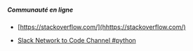 ##### Communauté en ligne

* [https://stackoverflow.com/](hhttps://stackoverflow.com/)

* [Slack Network to Code Channel #python](https://networktocode.herokuapp.com/)